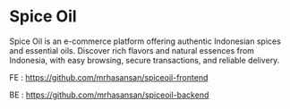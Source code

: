 # Spice Oil
Spice Oil is an e-commerce platform offering authentic Indonesian spices and essential oils. Discover rich flavors and natural essences from Indonesia, with easy browsing, secure transactions, and reliable delivery. 


FE : https://github.com/mrhasansan/spiceoil-frontend

BE : https://github.com/mrhasansan/spiceoil-backend

